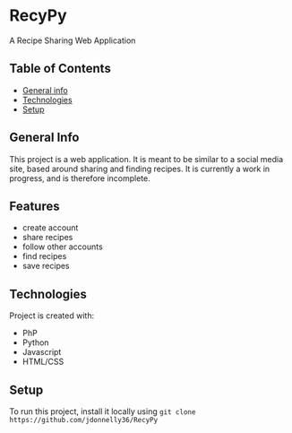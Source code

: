 # RecyPy
A Recipe Sharing Web Application

## Table of Contents
* [General info](#general-info)
* [Technologies](#technologies)
* [Setup](#setup)

## General Info
This project is a web application. It is meant to be similar to a social media site, based around sharing and finding recipes. It is currently a work in progress, and is therefore incomplete.

## Features
* create account
* share recipes
* follow other accounts
* find recipes
* save recipes
	
## Technologies
Project is created with:
* PhP
* Python
* Javascript
* HTML/CSS
	
## Setup
To run this project, install it locally using ```git clone https://github.com/jdonnelly36/RecyPy```